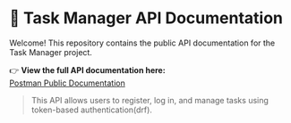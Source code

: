 # 📘 Task Manager API Documentation

Welcome! This repository contains the public API documentation for the Task Manager project.

👉 **View the full API documentation here:**  
[Postman Public Documentation](https://documenter.getpostman.com/view/43752364/2sB2x2Lurb)

> This API allows users to register, log in, and manage tasks using token-based authentication(drf).
